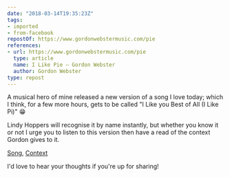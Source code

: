 ```yaml
---
date: "2018-03-14T19:35:23Z"
tags:
- imported
- from-facebook
repostOf: https://www.gordonwebstermusic.com/pie
references:
- url: https://www.gordonwebstermusic.com/pie
  type: article
  name: I Like Pie — Gordon Webster
  author: Gordon Webster
type: repost
---
```

A musical hero of mine released a new version of a song I love today; which I think, for a few more hours, gets to be called "I Like you Best of All (I Like Pi)" 😁

Lindy Hoppers will recognise it by name instantly, but whether you know it or not I urge you to listen to this version then have a read of the context Gordon gives to it.

[Song](https://gordonwebstermusic.bandcamp.com/track/i-like-pie-pi-day-version), [Context](https://www.gordonwebstermusic.com/pie)

I'd love to hear your thoughts if you're up for sharing!
